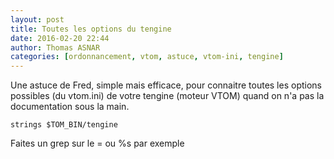 ```yaml
---
layout: post
title: Toutes les options du tengine
date: 2016-02-20 22:44
author: Thomas ASNAR
categories: [ordonnancement, vtom, astuce, vtom-ini, tengine]
---
```


Une astuce de Fred, simple mais efficace, pour connaitre toutes les options possibles (du vtom.ini) de votre tengine (moteur VTOM) quand on n'a pas la documentation sous la main.

```
strings $TOM_BIN/tengine
```

Faites un grep sur le = ou %s par exemple

